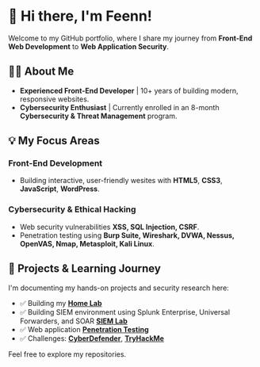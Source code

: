 # 👋 Hi there, I'm Feenn!

Welcome to my GitHub portfolio, where I share my journey from **Front-End Web Development** to **Web Application Security**.

## 👩‍💻 About Me

- **Experienced Front-End Developer** | 10+ years of building modern, responsive websites.
- **Cybersecurity Enthusiast** | Currently enrolled in an 8-month **Cybersecurity & Threat Management** program.

## 💡 My Focus Areas

###  Front-End Development
- Building interactive, user-friendly wesites with **HTML5**, **CSS3**, **JavaScript**, **WordPress**.

###  Cybersecurity & Ethical Hacking
- Web security vulnerabilities **XSS, SQL Injection, CSRF**.
- Penetration testing using **Burp Suite, Wireshark, DVWA, Nessus, OpenVAS, Nmap, Metasploit, Kali Linux**.

## 📂 Projects & Learning Journey
I'm documenting my hands-on projects and security research here:
- ✅ Building my **[Home Lab](https://github.com/fenfolio/homelab)**
- ✅ Building SIEM environment using Splunk Enterprise, Universal Forwarders, and SOAR **[SIEM Lab](https://github.com/fenfolio/siemlab)**
- ✅ Web application **[Penetration Testing](https://github.com/fenfolio/web-pentest/)**
- ✅ Challenges: **[CyberDefender](https://github.com/fenfolio/challenges)**, **[TryHackMe](https://github.com/fenfolio/challenges)**

Feel free to explore my repositories.
